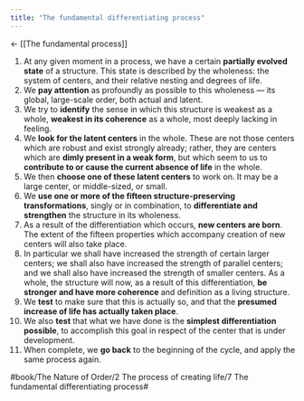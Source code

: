 ```yaml
---
title: "The fundamental differentiating process"
---
```


<- [[The fundamental process]]

1. At any given moment in a process, we have a certain **partially evolved state** of a structure. This state is described by the wholeness: the system of centers, and their relative nesting and degrees of life.
2. We **pay attention** as profoundly as possible to this wholeness — its global, large-scale order, both actual and latent.
3. We try to **identify** the sense in which this structure is weakest as a whole, **weakest in its coherence** as a whole, most deeply lacking in feeling.
4. We **look for the latent centers** in the whole. These are not those centers which are robust and exist strongly already; rather, they are centers which are **dimly present in a weak form**, but which seem to us to **contribute to or cause the current absence of life** in the whole.
5. We then **choose one of these latent centers** to work on. It may be a large center, or middle-sized, or small.
6. We **use one or more of the fifteen structure-preserving transformations**, singly or in combination, to **differentiate and strengthen** the structure in its wholeness.
7. As a result of the differentiation which occurs, **new centers are born**. The extent of the fifteen properties which accompany creation of new centers will also take place.
8. In particular we shall have increased the strength of certain larger centers; we shall also have increased the strength of parallel centers; and we shall also have increased the strength of smaller centers. As a whole, the structure will now, as a result of this differentiation, **be stronger and have more coherence** and definition as a living structure.
9. We **test** to make sure that this is actually so, and that the **presumed increase of life has actually taken place**.
10. We also **test** that what we have done is the **simplest differentiation possible**, to accomplish this goal in respect of the center that is under development.
11. When complete, we **go back** to the beginning of the cycle, and apply the same process again.

#book/The Nature of Order/2 The process of creating life/7 The fundamental differentiating process#